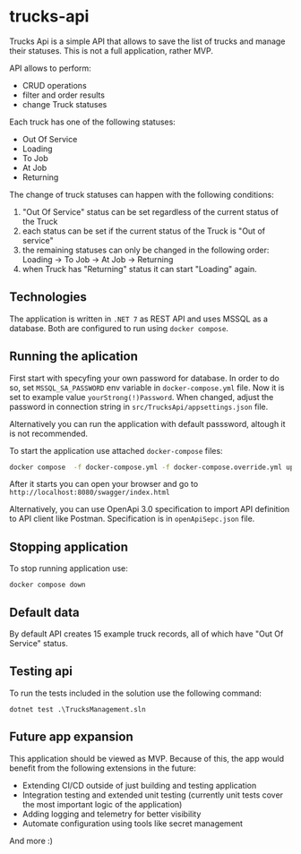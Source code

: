 # trucks-api
Trucks Api is a simple API that allows to save the list of trucks and manage their statuses. This is not a full application, rather MVP. 

API allows to perform:
* CRUD operations 
* filter and order results
* change Truck statuses

Each truck has one of the following statuses:
* Out Of Service
* Loading
* To Job
* At Job
* Returning

The change of truck statuses can happen with the following conditions:

1. "Out Of Service" status can be set regardless of the current status of the Truck
2. each status can be set if the current status of the Truck is "Out of service"
3. the remaining statuses can only be changed in the following order: Loading -> To Job -> At Job -> Returning
4. when Truck has "Returning" status it can start "Loading" again.

## Technologies
The application is written in `.NET 7` as REST API and uses MSSQL as a database. 
Both are configured to run using `docker compose`.

## Running the aplication

First start with specyfing your own password for database. In order to do so, set `MSSQL_SA_PASSWORD` env variable in `docker-compose.yml` file.
Now it is set to example value `yourStrong(!)Password`. When changed, adjust the password in connection string in `src/TrucksApi/appsettings.json` file.

Alternatively you can run the application with default passsword, altough it is not recommended.

To start the application use attached `docker-compose` files:

```bash
docker compose  -f docker-compose.yml -f docker-compose.override.yml up  -d
```

After it starts you can open your browser and go to `http://localhost:8080/swagger/index.html`

Alternatively, you can use OpenApi 3.0 specification to import API definition to API client like Postman. Specification is in `openApiSepc.json` file.

## Stopping application
To stop running application use:

```
docker compose down
```
## Default data
By default API creates 15 example truck records, all of which have "Out Of Service" status. 


## Testing api

To run the tests included in the solution use the following command:

```
dotnet test .\TrucksManagement.sln
```

## Future app expansion
This application should be viewed as MVP. Because of this, the app would benefit from the following extensions in the future:

* Extending CI/CD outside of just building and testing application
* Integration testing and extended unit testing (currently unit tests cover the most important logic of the application)
* Adding logging and telemetry for better visibility
* Automate configuration using tools like secret management

And more :)